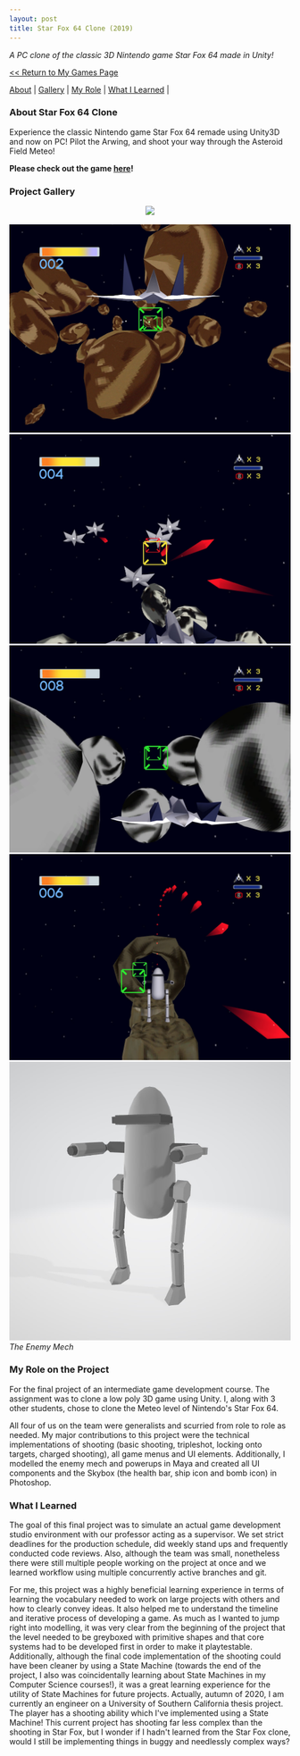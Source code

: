 ```yaml
---
layout: post
title: Star Fox 64 Clone (2019)
---
```

_A PC clone of the classic 3D Nintendo game Star Fox 64 made in Unity!_


<a href="/myGames"><< Return to My Games Page</a>

[About](#about-star-fox-64-clone)	|	[Gallery](#project-gallery)	|	[My Role](#my-role-on-the-project)	|	[What I Learned](#what-i-learned)	|

### **About Star Fox 64 Clone**
Experience the classic Nintendo game Star Fox 64 remade using Unity3D and now on PC! Pilot the Arwing, and shoot your way through the Asteroid Field Meteo! 

**Please check out the game [here](https://penguincoco.itch.io/star-fox-64-clone)!**


### **Project Gallery**

<div align="center">
<img src="https://media.giphy.com/media/VgYg6w3POiiIsJKX92/giphy.gif"> 
</div>

![Star Fox Screenshot 1](/assets/artwork/MyGames/StarFox64Clone/StarFox_1.jpg) 
![Star Fox Screenshot 2](/assets/artwork/MyGames/StarFox64Clone/StarFox_2.jpg)
![Star Fox Screenshot 3](/assets/artwork/MyGames/StarFox64Clone/StarFox_3.jpg)
![Star Fox Screenshot 4](/assets/artwork/MyGames/StarFox64Clone/StarFox_4.jpg)
![Star Fox Enemy Mech](/assets/artwork/MyGames/StarFox64Clone/StarFox_EnemyMech.jpg)
_The Enemy Mech_

### **My Role on the Project**

For the final project of an intermediate game development course. The assignment was to clone a low poly 3D game using Unity. I, along with 3 other students, chose to clone the Meteo level of Nintendo's Star Fox 64.

All four of us on the team were generalists and scurried from role to role as needed. My major contributions to this project were the technical implementations of shooting (basic shooting, tripleshot, locking onto targets, charged shooting), all game menus and UI elements. Additionally, I modelled the enemy mech and powerups in Maya and created all UI components and the Skybox (the health bar, ship icon and bomb icon) in Photoshop. 


### **What I Learned**
The goal of this final project was to simulate an actual game development studio environment with our professor acting as a supervisor. We set strict deadlines for the production schedule, did weekly stand ups and frequently conducted code reviews. Also, although the team was small, nonetheless there were still multiple people working on the project at once and we learned workflow using multiple concurrently active branches and git. 

For me, this project was a highly beneficial learning experience in terms of learning the vocabulary needed to work on large projects with others and how to clearly convey ideas. It also helped me to understand the timeline and iterative process of developing a game. As much as I wanted to jump right into modelling, it was very clear from the beginning of the project that the level needed to be greyboxed with primitive shapes and that core systems had to be developed first in order to make it playtestable.
Additionally, although the final code implementation of the shooting could have been cleaner by using a State Machine (towards the end of the project, I also was coincidentally learning about State Machines in my Computer Science courses!), it was a great learning experience for the utility of State Machines for future projects. Actually, autumn of 2020, I am currently an engineer on a University of Southern California thesis project. The player has a shooting ability which I've implemented using a State Machine! This current project has shooting far less complex than the shooting in Star Fox, but I wonder if I hadn't learned from the Star Fox clone, would I still be implementing things in buggy and needlessly complex ways? 